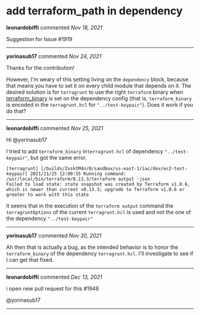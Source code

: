 # add terraform_path in dependency

**leonardobiffi** commented *Nov 18, 2021*

Suggestion for Issue #1919 
<br />
***


**yorinasub17** commented *Nov 24, 2021*

Thanks for the contribution!

However, I'm weary of this setting living on the `dependency` block, because that means you have to set it on every child module that depends on it. The desired solution is for `terragrunt` to use the right `terraform` binary when [terraform_binary](https://terragrunt.gruntwork.io/docs/reference/config-blocks-and-attributes/#terraform_binary) is set on the dependency config (that is, `terraform_binary` is encoded in the `terragrunt.hcl` for `"../test-keypair"`). Does it work if you do that?
***

**leonardobiffi** commented *Nov 25, 2021*

Hi @yorinasub17 

I tried to add `terraform_binary` in`terragrunt.hcl` of dependency `"../test-keypair"`, but got the same error.
```
[terragrunt] [/builds/ZvsktM4n/0/sandbox/us-east-1/iac/dev/ec2-test-keypair] 2021/11/25 12:00:55 Running command: /usr/local/bin/terraform/0.13.3/terraform output -json
Failed to load state: state snapshot was created by Terraform v1.0.6, which is newer than current v0.13.3; upgrade to Terraform v1.0.6 or greater to work with this state
```

it seems that in the execution of the `terraform output` command the `terragruntOptions` of the current `terragrunt.hcl` is used and not the one of the dependency `"../test-keypair"`

***

**yorinasub17** commented *Nov 30, 2021*

Ah then that is actually a bug, as the intended behavior is to honor the `terraform_binary` of the dependency `terragrunt.hcl`. I'll investigate to see if I can get that fixed.
***

**leonardobiffi** commented *Dec 13, 2021*

i open new pull request for this #1946 

@yorinasub17 
***

